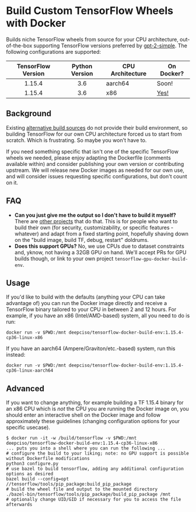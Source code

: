 # Build Custom TensorFlow Wheels with Docker

Builds niche TensorFlow wheels from source for your CPU architecture, out-of-the-box supporting TensorFlow versions preferred by [gpt-2-simple](https://github.com/minimaxir/gpt-2-simple). The following configurations are supported:

| TensorFlow Version | Python Version | CPU Architecture | On Docker? |
|:------------------:|:--------------:|------------------|------------|
| 1.15.4             |            3.6 |          aarch64 | Soon! |
| 1.15.4             |            3.6 |              x86 | [Yes!](https://hub.docker.com/layers/131384108/deepciso/tensorflow-docker-build-env/1.15.4-cp36-linux-x86/images/sha256-c628a0f982bc626d4ecd7162c21e4e200df135f856ae7405e70ee03c2d9be35b) |

## Background

Existing [alternative build sources](https://github.com/lakshayg/tensorflow-build) do not provide their build environment, so building TensorFlow for our own CPU architecture forced us to start from scratch. Which is frustrating. So maybe you won't have to.

If you need something specific that isn't one of the specific TensorFlow wheels we needed, please enjoy adapting the Dockerfile (comments available within) and consider publishing your own version or contributing upstream. We will release new Docker images as needed for our own use, and will consider issues requesting specific configurations, but don't count on it.

## FAQ

* **Can you just give me the output so I don't have to build it myself?** There are [other projects](https://github.com/lakshayg/tensorflow-build) that do that. This is for people who want to build their own (for security, customizability, or specific features - whatever) and adapt from a fixed starting point, hopefully shaving down on the "build image, build TF, debug, restart" doldrums.
* **Does this support GPUs?** No, we use CPUs due to dataset constraints and, yknow, not having a 32GB GPU on hand. We'll accept PRs for GPU builds though, or link to your own project `tensorflow-gpu-docker-build-env`.

## Usage

If you'd like to build with the defaults (anything your CPU can take advantage of) you can run the Docker image directly and receive a TensorFlow binary tailored to your CPU in between 2 and 12 hours. For example, if you have an x86 (Intel/AMD-based) system, all you need to do is run:

```
docker run -v $PWD:/mnt deepciso/tensorflow-docker-build-env:1.15.4-cp36-linux-x86
```

If you have an aarch64 (Ampere/Graviton/etc.-based) system, run this instead:

```
docker run -v $PWD:/mnt deepciso/tensorflow-docker-build-env:1.15.4-cp36-linux-aarch64
```

## Advanced

If you want to change anything, for example building a TF 1.15.4 binary for an x86 CPU which is *not* the CPU you are running the Docker image on, you should enter an interactive shell on the Docker image and follow approximately these guidelines (changing configuration options for your specific usecase).

```
$ docker run -it -w /build/tensorflow -v $PWD:/mnt deepciso/tensorflow-docker-build-env:1.15.4-cp36-linux-x86
... puts you into a shell where you can run the following ...
# configure the build to your liking; note: no GPU support is possible without Dockerfile modifications
python3 configure.py
# use bazel to build tensorflow, adding any additional configuration options as desired
bazel build --config=opt //tensorflow/tools/pip_package:build_pip_package
# build the wheel file and output to the mounted directory
./bazel-bin/tensorflow/tools/pip_package/build_pip_package /mnt
# optionally change UID/GID if necessary for you to access the file afterwards
```
